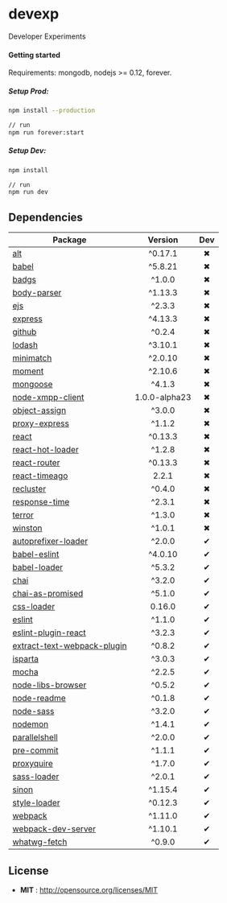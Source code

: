 # devexp

Developer Experiments

#### Getting started
Requirements: mongodb, nodejs >= 0.12, forever.

##### Setup Prod:
```bash
npm install --production

// run
npm run forever:start
```

##### Setup Dev:
```bash
npm install

// run
npm run dev
```

## Dependencies

Package | Version | Dev
--- |:---:|:---:
[alt](https://www.npmjs.com/package/alt) | ^0.17.1 | ✖
[babel](https://www.npmjs.com/package/babel) | ^5.8.21 | ✖
[badgs](https://www.npmjs.com/package/badgs) | ^1.0.0 | ✖
[body-parser](https://www.npmjs.com/package/body-parser) | ^1.13.3 | ✖
[ejs](https://www.npmjs.com/package/ejs) | ^2.3.3 | ✖
[express](https://www.npmjs.com/package/express) | ^4.13.3 | ✖
[github](https://www.npmjs.com/package/github) | ^0.2.4 | ✖
[lodash](https://www.npmjs.com/package/lodash) | ^3.10.1 | ✖
[minimatch](https://www.npmjs.com/package/minimatch) | ^2.0.10 | ✖
[moment](https://www.npmjs.com/package/moment) | ^2.10.6 | ✖
[mongoose](https://www.npmjs.com/package/mongoose) | ^4.1.3 | ✖
[node-xmpp-client](https://www.npmjs.com/package/node-xmpp-client) | 1.0.0-alpha23 | ✖
[object-assign](https://www.npmjs.com/package/object-assign) | ^3.0.0 | ✖
[proxy-express](https://www.npmjs.com/package/proxy-express) | ^1.1.2 | ✖
[react](https://www.npmjs.com/package/react) | ^0.13.3 | ✖
[react-hot-loader](https://www.npmjs.com/package/react-hot-loader) | ^1.2.8 | ✖
[react-router](https://www.npmjs.com/package/react-router) | ^0.13.3 | ✖
[react-timeago](https://www.npmjs.com/package/react-timeago) | 2.2.1 | ✖
[recluster](https://www.npmjs.com/package/recluster) | ^0.4.0 | ✖
[response-time](https://www.npmjs.com/package/response-time) | ^2.3.1 | ✖
[terror](https://www.npmjs.com/package/terror) | ^1.3.0 | ✖
[winston](https://www.npmjs.com/package/winston) | ^1.0.1 | ✖
[autoprefixer-loader](https://www.npmjs.com/package/autoprefixer-loader) | ^2.0.0 | ✔
[babel-eslint](https://www.npmjs.com/package/babel-eslint) | ^4.0.10 | ✔
[babel-loader](https://www.npmjs.com/package/babel-loader) | ^5.3.2 | ✔
[chai](https://www.npmjs.com/package/chai) | ^3.2.0 | ✔
[chai-as-promised](https://www.npmjs.com/package/chai-as-promised) | ^5.1.0 | ✔
[css-loader](https://www.npmjs.com/package/css-loader) | 0.16.0 | ✔
[eslint](https://www.npmjs.com/package/eslint) | ^1.1.0 | ✔
[eslint-plugin-react](https://www.npmjs.com/package/eslint-plugin-react) | ^3.2.3 | ✔
[extract-text-webpack-plugin](https://www.npmjs.com/package/extract-text-webpack-plugin) | ^0.8.2 | ✔
[isparta](https://www.npmjs.com/package/isparta) | ^3.0.3 | ✔
[mocha](https://www.npmjs.com/package/mocha) | ^2.2.5 | ✔
[node-libs-browser](https://www.npmjs.com/package/node-libs-browser) | ^0.5.2 | ✔
[node-readme](https://www.npmjs.com/package/node-readme) | ^0.1.8 | ✔
[node-sass](https://www.npmjs.com/package/node-sass) | ^3.2.0 | ✔
[nodemon](https://www.npmjs.com/package/nodemon) | ^1.4.1 | ✔
[parallelshell](https://www.npmjs.com/package/parallelshell) | ^2.0.0 | ✔
[pre-commit](https://www.npmjs.com/package/pre-commit) | ^1.1.1 | ✔
[proxyquire](https://www.npmjs.com/package/proxyquire) | ^1.7.0 | ✔
[sass-loader](https://www.npmjs.com/package/sass-loader) | ^2.0.1 | ✔
[sinon](https://www.npmjs.com/package/sinon) | ^1.15.4 | ✔
[style-loader](https://www.npmjs.com/package/style-loader) | ^0.12.3 | ✔
[webpack](https://www.npmjs.com/package/webpack) | ^1.11.0 | ✔
[webpack-dev-server](https://www.npmjs.com/package/webpack-dev-server) | ^1.10.1 | ✔
[whatwg-fetch](https://www.npmjs.com/package/whatwg-fetch) | ^0.9.0 | ✔


## License

 - **MIT** : http://opensource.org/licenses/MIT
